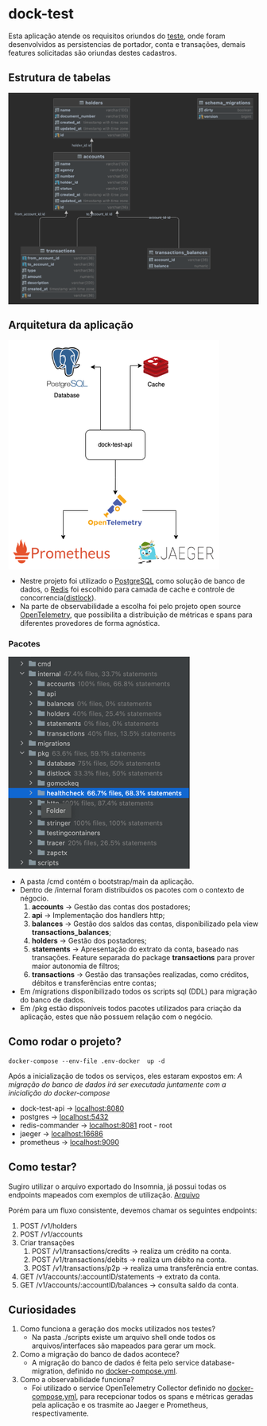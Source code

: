# dock-test

Esta aplicação atende os requisitos oriundos do [teste](https://github.com/cdt-baas/desafio-dev-api-rest/blob/c066198c2041349f1e53587973931c8bc6b69062/readme.md), onde foram desenvolvidos
as persistencias de portador, conta e transações, demais features solicitadas são oriundas destes cadastros.

## Estrutura de tabelas
<img align="middle" src=".github/images/img.png">

## Arquitetura da aplicação
<img align="middle" src=".github/images/architecture.png">

- Nestre projeto foi utilizado o [PostgreSQL](https://www.postgresql.org/) como solução de banco de dados, o [Redis](https://redis.io/) foi escolhido para camada de cache 
e controle de concorrencia([distlock](https://redis.io/docs/reference/patterns/distributed-locks/)).
- Na parte de observabilidade a escolha foi pelo projeto open source [OpenTelemetry](https://opentelemetry.io/), que possibilita a distribuição de métricas e spans
para diferentes provedores de forma agnóstica.

### Pacotes
![img.png](./.github/images/packages.png)
 - A pasta /cmd contém o bootstrap/main da aplicação.
 - Dentro de /internal foram distribuidos os pacotes com o contexto de négocio.
   1. **accounts** -> Gestão das contas dos postadores;
   2. **api** -> Implementação dos handlers http;
   3. **balances** -> Gestão dos saldos das contas, disponibilizado pela view **transactions_balances**;
   4. **holders** -> Gestão dos postadores;
   5. **statements** -> Apresentação do extrato da conta, baseado nas transações. Feature separada do package **transactions** para prover maior autonomia de filtros;
   6. **transactions** -> Gestão das transações realizadas, como créditos, débitos e transferências entre contas;
 - Em /migrations disponibilizado todos os scripts sql (DDL) para migração do banco de dados.
 - Em /pkg estão disponíveis todos pacotes utilizados para criação da aplicação, estes que não possuem relação com o negócio.

## Como rodar o projeto?
```shell
docker-compose --env-file .env-docker  up -d
```
Após a inicialização de todos os serviços, eles estaram expostos em:
_A migração do banco de dados irá ser executada juntamente com a inicialição do docker-compose_
- dock-test-api -> [localhost:8080](http://localhost:8080)
- postgres -> [localhost:5432](postgres://dock-test:dock-test@localhost:5432/dock-test?sslmode=disable)
- redis-commander -> [localhost:8081](http://localhost:8081/) root - root
- jaeger -> [localhost:16686](http://localhost:16686/search)
- prometheus -> [localhost:9090](http://localhost:9090/graph)


## Como testar?
Sugiro utilizar o arquivo exportado do Insomnia, já possui todas os endpoints mapeados com exemplos de utilização.
[Arquivo](./Insomnia_dock-test.json)

Porém para um fluxo consistente, devemos chamar os seguintes endpoints:
1. POST /v1/holders
2. POST /v1/accounts
3. Criar transações
   1. POST /v1/transactions/credits -> realiza um crédito na conta.
   2. POST /v1/transactions/debits -> realiza um débito na conta.
   3. POST /v1/transactions/p2p -> realiza uma transferência entre contas.
4. GET /v1/accounts/:accountID/statements -> extrato da conta.
5. GET /v1/accounts/:accountID/balances -> consulta saldo da conta.

## Curiosidades
1. Como funciona a geração dos mocks utilizados nos testes?
   - Na pasta ./scripts existe um arquivo shell onde todos os arquivos/interfaces são mapeados para gerar um mock.
2. Como a migração do banco de dados acontece? 
   - A migração do banco de dados é feita pelo service database-migration, definido no [docker-compose.yml](./docker-compose.yml).
3. Como a observabilidade funciona?
   - Foi utilizado o service OpenTelemetry Collector definido no [docker-compose.yml](./docker-compose.yml), para recepcionar todos os spans e métricas geradas pela aplicação e os trasmite ao Jaeger e Prometheus, respectivamente.
